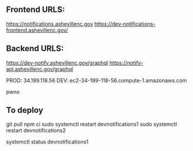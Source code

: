 ## Frontend URLS:
https://notifications.ashevillenc.gov
https://dev-notifications-frontend.ashevillenc.gov/ 

## Backend URLS:
https://dev-notify.ashevillenc.gov/graphql
https://notify-api.ashevillenc.gov/graphql


PROD: 34.199.118.56
DEV: ec2-34-199-118-56.compute-1.amazonaws.com

pwno

## To deploy
git pull
npm ci
sudo systemctl restart devnotifications1
sudo systemctl restart devnotifications2

systemctl status devnotifications1

